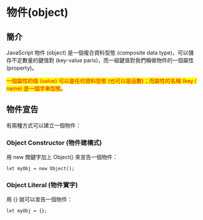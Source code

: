 # 物件(object)

## 簡介

JavaScript 物件 (object) 是一個複合資料型態 (composite data type)，可以儲存不定數量的鍵值對 (key-value paris)，而一組鍵值對我們稱做物件的一個屬性 (property)。

<mark style="color:red;">一個屬性的值 (value) 可以是任何資料型態 (也可以是函數)；而屬性的名稱 (key / name) 是一個字串型態</mark>。

## 物件宣告

有兩種方式可以建立一個物件：

### Object Constructor (物件建構式)&#x20;

用 new 關鍵字加上 Object() 來宣告一個物件：

`let myObj = new Object();`

### Object Literal (物件實字)

用 {} 就可以宣告一個物件：

`let myObj = {};`
